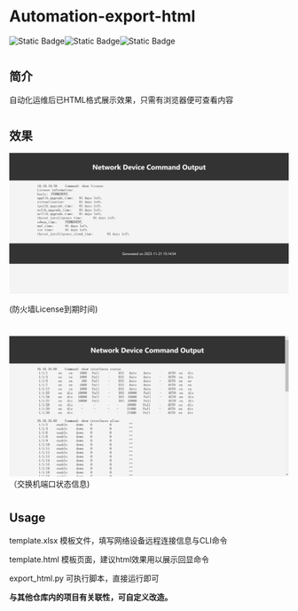 # Automation-export-html

 

![Static Badge](https://img.shields.io/badge/pandas-2.0.3-green)![Static Badge](https://img.shields.io/badge/python-3.10.6-3cf)![Static Badge](https://img.shields.io/badge/netmiko-4.2.0-yellow)

 
#
## 简介

自动化运维后已HTML格式展示效果，只需有浏览器便可查看内容


#
## 效果

![image](https://github.com/DengShicong/Automation-export-html/blob/main/images/e1d67d37f7d516297e25491c510431a.png)

(防火墙License到期时间)
#



![image](https://github.com/DengShicong/Automation-export-html/blob/main/images/e4185728717f952dfa8265f87975d73.png)
（交换机端口状态信息)
#


## Usage

template.xlsx 模板文件，填写网络设备远程连接信息与CLI命令

template.html 模板页面，建议html效果用以展示回显命令

export_html.py 可执行脚本，直接运行即可



**与其他仓库内的项目有关联性，可自定义改造。**
